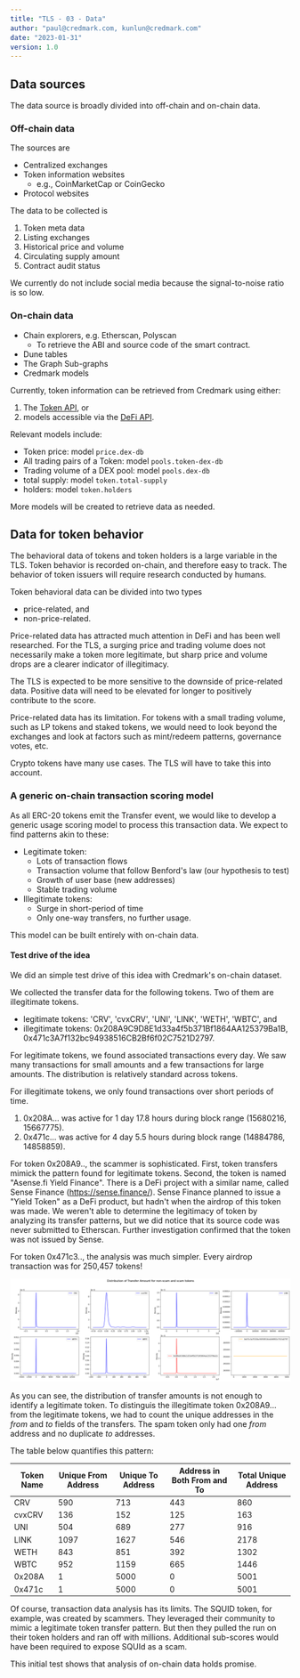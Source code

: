 ```yaml
---
title: "TLS - 03 - Data"
author: "paul@credmark.com, kunlun@credmark.com"
date: "2023-01-31"
version: 1.0
---
```


## Data sources

The data source is broadly divided into off-chain and on-chain data.

### Off-chain data

The sources are

- Centralized exchanges
- Token information websites
    + e.g., CoinMarketCap or CoinGecko
- Protocol websites

The data to be collected is

1. Token meta data
2. Listing exchanges
3. Historical price and volume
4. Circulating supply amount
5. Contract audit status

We currently do not include social media because the signal-to-noise ratio is so low.

### On-chain data

- Chain explorers, e.g. Etherscan, Polyscan
    + To retrieve the ABI and source code of the smart contract.
- Dune tables
- The Graph Sub-graphs
- Credmark models

Currently, token information can be retrieved from Credmark using either:

1. The [Token API](https://gateway.credmark.com/api/#/Token%20API), or
2. models accessible via the [DeFi API](https://gateway.credmark.com/api/#/DeFi%20API).

Relevant models include:

- Token price: model `price.dex-db`
- All trading pairs of a Token: model `pools.token-dex-db`
- Trading volume of a DEX pool: model `pools.dex-db`
- total supply: model `token.total-supply`
- holders: model `token.holders`

More models will be created to retrieve data as needed.

## Data for token behavior

The behavioral data of tokens and token holders is a large variable in the TLS. Token behavior is recorded on-chain, and therefore easy to track. The behavior of token issuers will require research conducted by humans.

Token behavioral data can be divided into two types

- price-related, and 
- non-price-related.

Price-related data has attracted much attention in DeFi and has been well researched. For the TLS, a surging price and trading volume does not necessarily make a token more legitimate, but sharp price and volume drops are a clearer indicator of illegitimacy.

The TLS is expected to be more sensitive to the downside of price-related data. Positive data will need to be elevated for longer to positively contribute to the score.

Price-related data has its limitation. For tokens with a small trading volume, such as LP tokens and staked tokens, we would need to look beyond the exchanges and look at factors such as mint/redeem patterns, governance votes, etc.

Crypto tokens have many use cases. The TLS will have to take this into account.

### A generic on-chain transaction scoring model

As all ERC-20 tokens emit the Transfer event, we would like to develop a generic usage scoring model to process this transaction data. We expect to find patterns akin to these:

- Legitimate token:
    + Lots of transaction flows
    + Transaction volume that follow Benford's law (our hypothesis to test)
    + Growth of user base (new addresses)
    + Stable trading volume
- Illegitimate tokens:
    + Surge in short-period of time
    + Only one-way transfers, no further usage.

This model can be built entirely with on-chain data.

#### Test drive of the idea

We did an simple test drive of this idea with Credmark's on-chain dataset.

We collected the transfer data for the following tokens. Two of them are illegitimate tokens.

- legitimate tokens: 'CRV', 'cvxCRV', 'UNI', 'LINK', 'WETH', 'WBTC', and
- illegitimate tokens: 0x208A9C9D8E1d33a4f5b371Bf1864AA125379Ba1B, 0x471c3A7f132bc94938516CB2Bf6f02C7521D2797.

For legitimate tokens, we found associated transactions every day. We saw many transactions for small amounts and a few transactions for large amounts. The distribution is relatively standard across tokens.

For illegitimate tokens, we only found transactions over short periods of time.

1. 0x208A... was active for 1 day 17.8 hours during block range (15680216, 15667775).
2. 0x471c... was active for 4 day 5.5 hours during block range (14884786, 14858859).

For token 0x208A9.., the scammer is sophisticated. First, token transfers mimick the pattern found for legitimate tokens. Second, the token is named  "Asense.fi Yield Finance". There is a DeFi project with a similar name, called Sense Finance (https://sense.finance/). Sense Finance planned to issue a "Yield Token" as a DeFi product, but hadn't when the airdrop of this token was made. We weren't able to determine the legitimacy of token by analyzing its transfer patterns, but we did notice that its source code was never submitted to Etherscan. Further investigation confirmed that the token was not issued by Sense.

For token 0x471c3.., the analysis was much simpler. Every airdrop transaction was for 250,457 tokens!

![](distribution-token-transfer.png)

As you can see, the distribution of transfer amounts is not enough to identify a legitimate token. To distinguis the illegitimate token 0x208A9... from the legitimate tokens, we had to count the unique addresses in the _from_ and _to_ fields of the transfers. The spam token only had one _from_ address and no duplicate _to_ addresses. 

The table below quantifies this pattern:

| Token Name | Unique From Address | Unique To Address | Address in Both From and To | Total Unique Address |
|------------|---------------------|-------------------|-----------------------------|----------------------|
| CRV        | 590                 | 713               | 443                         | 860                  |
| cvxCRV     | 136                 | 152               | 125                         | 163                  |
| UNI        | 504                 | 689               | 277                         | 916                  |
| LINK       | 1097                | 1627              | 546                         | 2178                 |
| WETH       | 843                 | 851               | 392                         | 1302                 |
| WBTC       | 952                 | 1159              | 665                         | 1446                 |
| 0x208A     | 1                   | 5000              | 0                           | 5001                 |
| 0x471c     | 1                   | 5000              | 0                           | 5001                 |

Of course, transaction data analysis has its limits. The SQUID token, for example, was created by scammers. They leveraged their community to mimic a legitimate token transfer pattern. But then they pulled the run on their token holders and ran off with millions. Additional sub-scores would have been required to expose SQUId as a scam.

This initial test shows that analysis of on-chain data holds promise. 
